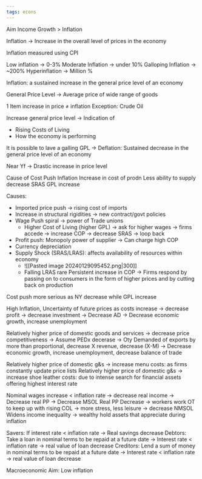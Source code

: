 ```yaml
---
tags: econs
---
```


Aim Income Growth > Inflation

Inflation → Increase in the overall level of prices in the economy

Inflation measured using CPI

Low inflation → 0-3%
Moderate Inflation → under 10%
Galloping Inflation → ~200%
Hyperinflation → Million %

Inflation: a sustained increase in the general price level of an economy

General Price Level → Average price of wide range of goods

1 Item increase in price ≠ inflation
Exception: Crude Oil

Increase general price level → Indication of

- Rising Costs of Living
- How the economy is performing

It is possible to lave a galling GPL → Deflation: Sustained decrease in the general price level of an economy

Near Yf → Drastic increase in price level

Cause of Cost Push Inflation
Increase in cost of prodn
Less ability to supply
decrease SRAS
GPL increase

Causes:
- Imported price push → rising cost of imports
- Increase in structural rigidities → new contract/govt policies
- Wage Push spiral → power of Trade unions
	- Higher Cost of Living (higher GPL) → ask for higher wages → firms accede → increase COP → decrease SRAS → loop back
- Profit push: Monopoly power of supplier → Can charge high COP
- Currency depreciation
- Supply Shock (SRAS/LRAS): affects availability of resources within economy
	- ![[Pasted image 20240129095452.png|300]]
	- Falling LRAS rare
Persistent increase in COP → Firms respond by passing on to consumers in the form of higher prices and by cutting back on production

Cost push more serious as NY decrease while GPL increase

High Inflation, Uncertainty of future prices as costs increase → decrease profit → decrease investment → Decrease AD → Decrease economic growth, increase unemployment

Relatively higher price of domestic goods and services → decrease price competitiveness → Assume PEDx decerase → Oty Demanded of exports by more than proportional, decrease X revenue, decrease (X-M) → Decrease economic growth, increase unemployment, decrease balance of trade

Relatively higher price of domestic g&s → increase menu costs: as firms constantly update price lists
Relatively higher price of domestic g&s → increase shoe leather costs: due to intense search for financial assets offering highest interest rate

Nominal wages increase < inflation rate → decrease real income → Decrease real PP → Decrease MSOL
Real PP Decrease → workers work OT to keep up with rising COL → more stress, less leisure → decrease NMSOL
Widens income inequality → wealthy hold assets that appreciate during inflation

Savers: If interest rate < inflation rate → Real savings decrease
Debtors: Take a loan in nominal terms to be repaid at a future date → Interest rate < inflation rate → real value of loan decrease
Creditors: Lend a sum of money in nominal terms to be repaid at a future date → Interest rate < inflation rate → real value of loan decrease

Macroeconomic Aim: Low inflation
